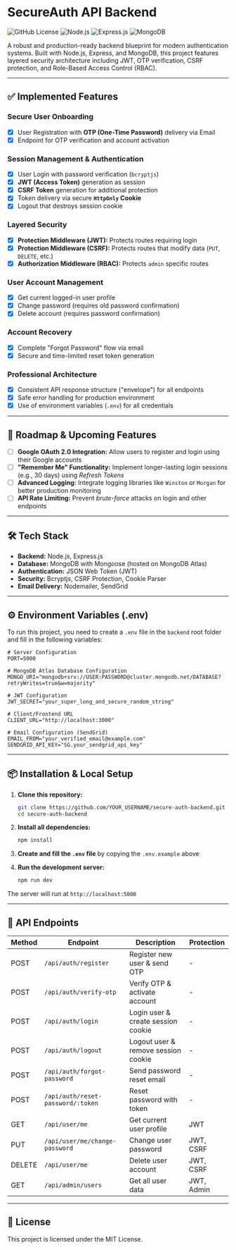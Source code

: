 # SecureAuth API Backend

![GitHub License](https://img.shields.io/badge/license-MIT-blue.svg)
![Node.js](https://img.shields.io/badge/Node.js-18.x-green.svg)
![Express.js](https://img.shields.io/badge/Express.js-4.x-lightgrey.svg)
![MongoDB](https://img.shields.io/badge/MongoDB-Atlas-green.svg)

A robust and production-ready backend blueprint for modern authentication systems. Built with Node.js, Express, and MongoDB, this project features layered security architecture including JWT, OTP verification, CSRF protection, and Role-Based Access Control (RBAC).

---

## ✅ Implemented Features

### Secure User Onboarding
- [x] User Registration with **OTP (One-Time Password)** delivery via Email
- [x] Endpoint for OTP verification and account activation

### Session Management & Authentication
- [x] User Login with password verification (`bcryptjs`)
- [x] **JWT (Access Token)** generation as session
- [x] **CSRF Token** generation for additional protection
- [x] Token delivery via secure **`HttpOnly` Cookie**
- [x] Logout that destroys session cookie

### Layered Security
- [x] **Protection Middleware (JWT):** Protects routes requiring login
- [x] **Protection Middleware (CSRF):** Protects routes that modify data (`PUT`, `DELETE`, etc.)
- [x] **Authorization Middleware (RBAC):** Protects `admin` specific routes

### User Account Management
- [x] Get current logged-in user profile
- [x] Change password (requires old password confirmation)
- [x] Delete account (requires password confirmation)

### Account Recovery
- [x] Complete "Forgot Password" flow via email
- [x] Secure and time-limited reset token generation

### Professional Architecture
- [x] Consistent API response structure ("envelope") for all endpoints
- [x] Safe error handling for production environment
- [x] Use of environment variables (`.env`) for all credentials

---

## 🚀 Roadmap & Upcoming Features

- [ ] **Google OAuth 2.0 Integration:** Allow users to register and login using their Google accounts
- [ ] **"Remember Me" Functionality:** Implement longer-lasting login sessions (e.g., 30 days) using *Refresh Tokens*
- [ ] **Advanced Logging:** Integrate logging libraries like `Winston` or `Morgan` for better production monitoring
- [ ] **API Rate Limiting:** Prevent *brute-force* attacks on login and other endpoints

---

## 🛠️ Tech Stack

- **Backend:** Node.js, Express.js
- **Database:** MongoDB with Mongoose (hosted on MongoDB Atlas)
- **Authentication:** JSON Web Token (JWT)
- **Security:** Bcryptjs, CSRF Protection, Cookie Parser
- **Email Delivery:** Nodemailer, SendGrid

---

## ⚙️ Environment Variables (.env)

To run this project, you need to create a `.env` file in the `backend` root folder and fill in the following variables:

```env
# Server Configuration
PORT=5000

# MongoDB Atlas Database Configuration
MONGO_URI="mongodb+srv://USER:PASSWORD@cluster.mongodb.net/DATABASE?retryWrites=true&w=majority"

# JWT Configuration
JWT_SECRET="your_super_long_and_secure_random_string"

# Client/Frontend URL
CLIENT_URL="http://localhost:3000"

# Email Configuration (SendGrid)
EMAIL_FROM="your_verified_email@example.com"
SENDGRID_API_KEY="SG.your_sendgrid_api_key"
```

---

## 📦 Installation & Local Setup

1. **Clone this repository:**
   ```bash
   git clone https://github.com/YOUR_USERNAME/secure-auth-backend.git
   cd secure-auth-backend
   ```

2. **Install all dependencies:**
   ```bash
   npm install
   ```

3. **Create and fill the `.env` file** by copying the `.env.example` above

4. **Run the development server:**
   ```bash
   npm run dev
   ```

The server will run at `http://localhost:5000`

---

## 🔌 API Endpoints

| Method | Endpoint | Description | Protection |
|--------|----------|-------------|------------|
| POST | `/api/auth/register` | Register new user & send OTP | - |
| POST | `/api/auth/verify-otp` | Verify OTP & activate account | - |
| POST | `/api/auth/login` | Login user & create session cookie | - |
| POST | `/api/auth/logout` | Logout user & remove session cookie | - |
| POST | `/api/auth/forgot-password` | Send password reset email | - |
| POST | `/api/auth/reset-password/:token` | Reset password with token | - |
| GET | `/api/user/me` | Get current user profile | JWT |
| PUT | `/api/user/me/change-password` | Change user password | JWT, CSRF |
| DELETE | `/api/user/me` | Delete user account | JWT, CSRF |
| GET | `/api/admin/users` | Get all user data | JWT, Admin |

---

## 📄 License

This project is licensed under the MIT License.
